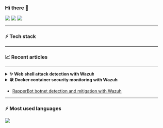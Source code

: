 ### Hi there 👋

[![](https://img.shields.io/badge/Medium-12100E?style=for-the-badge&logo=medium&logoColor=white)](https://medium.com/@zluvsand) 
[![](https://img.shields.io/badge/linkedin-%230077B5.svg?style=for-the-badge&logo=linkedin)](https://www.linkedin.com/in/zluvsand/) 
[![](https://img.shields.io/badge/Spotify-1ED760?style=for-the-badge&logo=spotify&logoColor=white)](https://open.spotify.com/playlist/7KmIUNWrK8wEHfQcQfFrQ1?si=0e2d44043b5a40a4) 

---
### ⚡ Tech stack
---
### 📈 Recent articles
---
<details>
    <summary><b>✨ Web shell attack detection with Wazuh</b></summary>
    [Web shell attack detection with Wazuh] (https://wazuh.com/blog/web-shell-attack-detection-with-wazuh/)
</details>

<details>
    <summary><b>🛠️ Docker container security monitoring with Wazuh</b></summary>
    [] (https://wazuh.com/blog/docker-container-security-monitoring-with-wazuh/)
</details>

- [RapperBot botnet detection and mitigation with Wazuh](https://wazuh.com/blog/rapperbot-botnet-detection-and-mitigation-with-wazuh/)


---
### ⚡ Most used languages
<img src="https://github-readme-stats.vercel.app/api/top-langs?username=anyam17"/>

<!--
**anyam17/anyam17** is a ✨ _special_ ✨ repository because its `README.md` (this file) appears on your GitHub profile.

Here are some ideas to get you started:

- 🔭 I’m currently working on ...
- 🌱 I’m currently learning ...
- 👯 I’m looking to collaborate on ...
- 🤔 I’m looking for help with ...
- 💬 Ask me about ...
- 📫 How to reach me: ...
- 😄 Pronouns: ...
- ⚡ Fun fact: ...
-->
